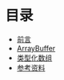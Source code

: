 # 目录

- [前言](preface.md)
- [ArrayBuffer](array-buffer.md)
- [类型化数组](typed-array.md)
- [参考资料](references.md)
